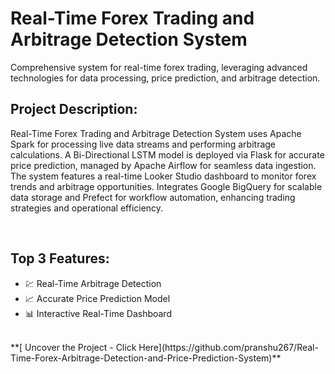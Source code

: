 #  Real-Time Forex Trading and Arbitrage Detection System
Comprehensive system for real-time forex trading, leveraging advanced technologies for data processing, price prediction, and arbitrage detection.
<br>


## Project Description:
Real-Time Forex Trading and Arbitrage Detection System uses Apache Spark for processing live data streams and performing arbitrage calculations. A Bi-Directional LSTM model is deployed via Flask for accurate price prediction, managed by Apache Airflow for seamless data ingestion. The system features a real-time Looker Studio dashboard to monitor forex trends and arbitrage opportunities. Integrates Google BigQuery for scalable data storage and Prefect for workflow automation, enhancing trading strategies and operational efficiency.



<br>

## Top 3 Features:
* 💹 Real-Time Arbitrage Detection
* 📈 Accurate Price Prediction Model
* 📊 Interactive Real-Time Dashboard

<br>
**[<i class="fa-solid fa-up-right-from-square"></i> Uncover the Project - Click Here](https://github.com/pranshu267/Real-Time-Forex-Arbitrage-Detection-and-Price-Prediction-System)**
